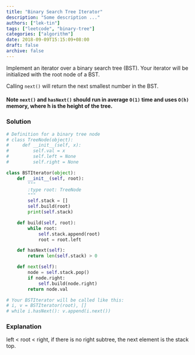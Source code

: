 ```yaml
---
title: "Binary Search Tree Iterator"
description: "Some description ..."
authors: ["lek-tin"]
tags: ["leetcode", "binary-tree"]
categories: ["algorithm"]
date: 2018-09-09T15:15:09+08:00
draft: false
archive: false
---
```

Implement an iterator over a binary search tree (BST). Your iterator will be initialized with the root node of a BST.

Calling `next()` will return the next smallest number in the BST.

#### Note `next()` and `hasNext()` should run in average `O(1)` time and uses `O(h)` memory, where h is the height of the tree.

### Solution
```python
# Definition for a binary tree node
# class TreeNode(object):
#     def __init__(self, x):
#         self.val = x
#         self.left = None
#         self.right = None

class BSTIterator(object):
    def __init__(self, root):
        """
        :type root: TreeNode
        """
        self.stack = []
        self.build(root)
        print(self.stack)

    def build(self, root):
        while root:
            self.stack.append(root)
            root = root.left

    def hasNext(self):
        return len(self.stack) > 0

    def next(self):
        node = self.stack.pop()
        if node.right:
            self.build(node.right)
        return node.val

# Your BSTIterator will be called like this:
# i, v = BSTIterator(root), []
# while i.hasNext(): v.append(i.next())
```
### Explanation
left < root < right, if there is no right subtree, the next element is the stack top.
